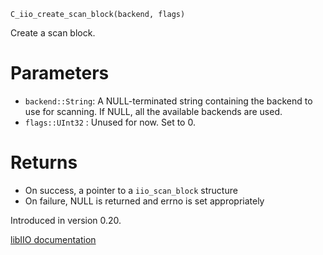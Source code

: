 ```
C_iio_create_scan_block(backend, flags)
```

Create a scan block.

# Parameters

  * `backend::String`: A NULL-terminated string containing the backend to use for scanning. If NULL, all the available backends are used.
  * `flags::UInt32` : Unused for now. Set to 0.

# Returns

  * On success, a pointer to a `iio_scan_block` structure
  * On failure, NULL is returned and errno is set appropriately

Introduced in version 0.20.

[libIIO documentation](https://analogdevicesinc.github.io/libiio/master/libiio/group__Scan.html#gad7fd2ea05bf5a8cebaff26b60edb8a13)
